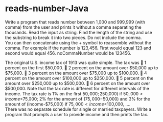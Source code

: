 # reads-number-Java
Write a program that reads number between 1,000 and 999,999 (with comma) from the 
user and prints it without a comma separating the thousands.  Read the input as string.  Find the 
length of the string and use the substring to break it into two pieces.  Do not include the comma.  
You can then concatenate using the + symbol to reassemble without the comma.  For example if the 
number is 123,456.  First would equal 123 and second would equal 456.  noCommaNumber would 
be 123456.


The original U.S. income tax of 1913 was quite simple. The tax was
 1 percent on the first $50,000.
 2 percent on the amount over $50,000 up to $75,000.
 3 percent on the amount over $75,000 up to $100,000.
 4 percent on the amount over $100,000 up to $250,000.
 5 percent on the amount over $250,000 up to $500,000.
 6 percent on the amount over $500,000.
Note that the tax rate is different for different intervals of the income. The tax rate is 1% on the first 
$50,000; 2% for the amount of (income-$50,000) if $50,000<income<$75,000; 2% for the amount of 
($75,000-$50,000) and 3% for the amount of (income-$75,000) if $75,000<income<$100,000, ....   
There was no separate schedule for single or married taxpayers. Write a program that prompts a 
user to provide income and then prints the tax. 
